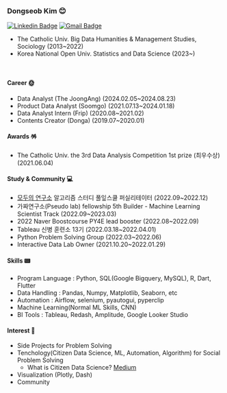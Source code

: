 
### Dongseob Kim 😊
  [![Linkedin Badge](https://img.shields.io/badge/-LinkedIn-blue?style=flat-square&logo=Linkedin&logoColor=white&link=https://www.linkedin.com/in/seob/)](https://www.linkedin.com/in/seob/)  [![Gmail Badge](https://img.shields.io/badge/Gmail-d14836?style=flat-square&logo=Gmail&logoColor=white&link=mailto:seob6615@gmail.com)](mailto:seob6615@gmail.com)
<!-- [![Facebook Badge](https://img.shields.io/badge/facebook-1877f2?style=flat-square&logo=facebook&logoColor=white&link=https://www.facebook.com/owl301256)](https://www.facebook.com/owl301256/)  	 -->
- The Catholic Univ. Big Data Humanities & Management Studies, Sociology (2013~2022)
- Korea National Open Univ. Statistics and Data Science (2023~)
<br>
	
  

	
#### Career 🌞
- Data Analyst (The JoongAng) (2024.02.05~2024.08.23)
- Product Data Analyst (Soomgo) (2021.07.13~2024.01.18)
- Data Analyst Intern (Frip) (2020.08~2021.02) 
- Contents Creator (Donga) (2019.07~2020.01)

#### Awards 🪅
- The Catholic Univ. the 3rd Data Analysis Competition 1st prize (최우수상)(2021.06.04)

#### Study & Community 💻
- [모두의 연구소](https://modulabs.co.kr/) 알고리즘 스터디 풀잎스쿨 퍼실리테이터 (2022.09~2022.12)
- 가짜연구소(Pseudo lab) fellowship 5th Builder - Machine Learning Scientist Track (2022.09~2023.03)
- 2022 Naver Boostcourse PY4E lead booster (2022.08~2022.09)
- Tableau 신병 훈련소 13기 (2022.03.18~2022.04.01)
- Python Problem Solving Group (2022.03~2022.06)
- Interactive Data Lab Owner (2021.10.20~2022.01.29)

#### Skills 📟
- Program Language : Python, SQL(Google Bigquery, MySQL), R, Dart, Flutter
- Data Handling : Pandas, Numpy, Matplotlib, Seaborn, etc
- Automation : Airflow, selenium, pyautogui, pyperclip
- Machine Learning(Normal ML Skills, CNN)
- BI Tools : Tableau, Redash, Amplitude, Google Looker Studio

#### Interest 🥂 
- Side Projects for Problem Solving
- Tenchology(Citizen Data Science, ML, Automation, Algorithm) for Social Problem Solving
	- What is Citizen Data Science? [Medium](https://medium.com/@thegostep/forget-about-data-scientists-start-thinking-about-citizen-data-science-3050f5803bce) 
- Visualization (Plotly, Dash)
- Community


<!-- #### github stats 🐱‍🏍 -->
<!--   [![Anurag's github stats](https://github-readme-stats.vercel.app/api?username=Aliasss&show_icons=true&theme=radical)](https://github.com/anuraghazra/github-readme-stats) -->



<!--
**Aliasss/Aliasss** is a ✨ _special_ ✨ repository because its `README.md` (this file) appears on your GitHub profile.

Here are some ideas to get you started:

- 🔭 I’m currently working on ...
- 🌱 I’m currently learning ...
- 👯 I’m looking to collaborate on ...
- 🤔 I’m looking for help with ...
- 💬 Ask me about ...
- 📫 How to reach me: ...
- 😄 Pronouns: ...
- ⚡ Fun fact: ...
-->
